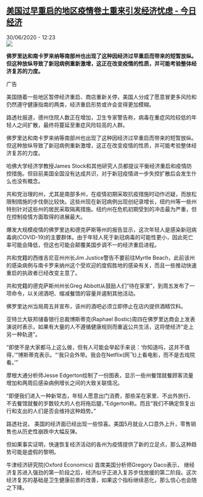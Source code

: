 <!--1593514530000-->
[美国过早重启的地区疫情卷土重来引发经济忧虑 - 今日经济](http://www.rfi.fr//cn/%E6%94%BF%E6%B2%BB/20200630-%E7%BE%8E%E5%9B%BD%E8%BF%87%E6%97%A9%E9%87%8D%E5%90%AF%E7%9A%84%E5%9C%B0%E5%8C%BA%E7%96%AB%E6%83%85%E5%8D%B7%E5%9C%9F%E9%87%8D%E6%9D%A5%E5%BC%95%E5%8F%91%E7%BB%8F%E6%B5%8E%E5%BF%A7%E8%99%91)
------

<div>30/06/2020 - 12:23</div><img src="https://s.rfi.fr/media/display/f753bd9c-61e4-11ea-a29d-005056bf87d6/w:310/p:16x9/WB149255-RFI-CN-20140608.png"><p><strong>佛罗里达和南卡罗来纳等南部州也出现了这种因经济过早重启而带来的短暂放纵。但这种放纵导致了新冠病例重新激增，这正在改变疫情的性质，并可能考验整体经济复苏的力度。</strong></p><div class="t-content__body u-clearfix"><div class="m-interstitial"><div class="m-interstitial__ad"><divclass="m-block-ad "data-tms-ad-type="box"data-tms-ad-status="idle"data-tms-ad-pos="1"><div class="m-block-ad__label">广告</div><div class="m-block-ad__content"></div></div></div></div><p>美国随着一些地区暂停经济重启、商店重新关停，美国人分成了愿意冒更多风险和仍然遵守健康指南的两类，经济重启形势或许会变得更加模糊。 </p><p>路透社报道，德州住院人数正在增加，卫生专家警告称，病毒在重症风险较低的年轻人之间扩散，最终将蔓延至重症风险较高的人群。 </p><p>佛罗里达和南卡罗来纳等南部州也出现了这种因经济过早重启而带来的短暂放纵。但这种放纵导致了新冠病例重新激增，这正在改变疫情的性质，并可能考验整体经济复苏的力度。 </p><p>哈佛大学经济学教授James Stock和其他研究人员都提议平衡经济重启和疫情防控措施。但目前美国全国没有达成共识，对于新冠疫情进一步失控扩散后会发生什么也没有概念。 </p><p>共和党治理的州，尤其是南部多州，在疫情初期采取抗疫措施时动作迟疑，而放松限制措施的步伐倒比较快。这些州现在新冠病例出现创纪录增长，纽约州等一些州特别针对这些州的居民采取隔离措施。纽约州在危机初期受到的冲击最为严重，但在控制疫情方面取得的进展最大。 </p><p>爆发大规模疫情的佛罗里达和德克萨斯等州的报告显示，这次年轻人是感染新冠病毒病(COVID-19)的主要群体。由于年轻人死于新冠病毒的可能性更小，因此死亡率可能会降低，但这也可能会颠覆美国步调不一的经济重启进程。 </p><p>共和党籍的西维吉尼亚州州长Jim Justice警告不要前往Myrtle Beach，此前该州的感染病例与南卡罗来纳州这个受欢迎的度假胜地的感染有关，而且一些推动快速重启的执政者已经改变主意了。 </p><p>共和党籍的德克萨斯州州长Greg Abbott从鼓励人们“待在家里”，到周五发布了一项命令，以关闭酒吧、缩减餐馆的容量并遏制其他活动。 </p><p>佛罗里达州当局周五并宣布，该州的酒吧必须立即停止在店内提供酒精饮料。 </p><p>亚特兰大联邦储备银行总裁博斯蒂克(Raphael Bostic)周四在佛罗里达商会上发表演说时表示，如果有大量的人不遵循健康规则而重返公共生活，这将使经济“走上另一种轨道”。 </p><p>“即使不是大家都马上这么做，但有人可能会举起手来说：‘你知道吗，这并不值得，’”博斯蒂克表示。“‘我只会外带。我会在Netflix(网飞)上看电影，而不是去戏院看。’” </p><p>摩根大通分析师Jesse Edgerton绘制了一份图表，显示一些州餐馆就餐顾客流量增加和两周后感染病例增长之间的大致关联情况。 </p><p>“即便我们进入一种新常态，年轻人愿意出门消费，那些呆在家里、不出外旅行、不去餐馆就餐的岁数较大的人也将拖后腿，”Edgerton称。而且“我们不确定恢复出行和支出的人们是否会维持这种趋势。” </p><p>路透社说， 美国的经济面已经出现一些惊喜。美国5月就业人口意外上升，零售销售也从历史性崩跌中大幅反弹。 </p><p>但如果事实证明，快速恢复经济活动的各州为疫情提供了新的立足点，那么这种趋势可能是虚假的黎明。 </p><p>牛津经济研究院(Oxford Economics) 首席美国分析师Gregory Daco表示， 继经济复苏进入强劲的第一阶段之后，经济似乎正进入复苏步伐放缓的第二阶段。这次经济复苏的基础是卫生健康前景的改善，如果这个指标继续恶化，那么信心也会随之下降。</p><p> </p><div class="o-self-promo o-self-promo--nl o-self-promo--hidden" data-selfpromo-newsletter></div><div class="o-self-promo o-self-promo--app o-self-promo--hidden" data-selfpromo-app></div></div>
